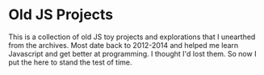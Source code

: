 # Old JS Projects

This is a collection of old JS toy projects and explorations that I unearthed from the archives. Most date back to 2012-2014 and helped me learn Javascript and get better at programming. I thought I'd lost them. So now I put the here to stand the test of time.